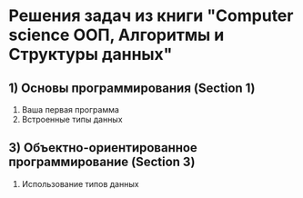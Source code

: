 # **Решения задач из книги "Computer science ООП, Алгоритмы и Структуры данных"**
## 1) Основы программирования (Section 1)
1. Ваша первая программа
2. Встроенные типы данных

## 3) Объектно-ориентированное программирование (Section 3)
1. Использование типов данных